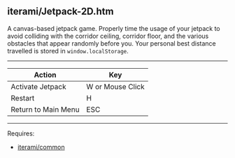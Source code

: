 iterami/Jetpack-2D.htm
----------------------

A canvas-based jetpack game. Properly time the usage of your jetpack to avoid colliding with the corridor ceiling, corridor floor, and the various obstacles that appear randomly before you. Your personal best distance travelled is stored in `window.localStorage`.

---

Action              | Key
--------------------|-----------------
Activate Jetpack    | W or Mouse Click
Restart             | H
Return to Main Menu | ESC

---

Requires:
* [iterami/common](https://github.com/iterami/common)
